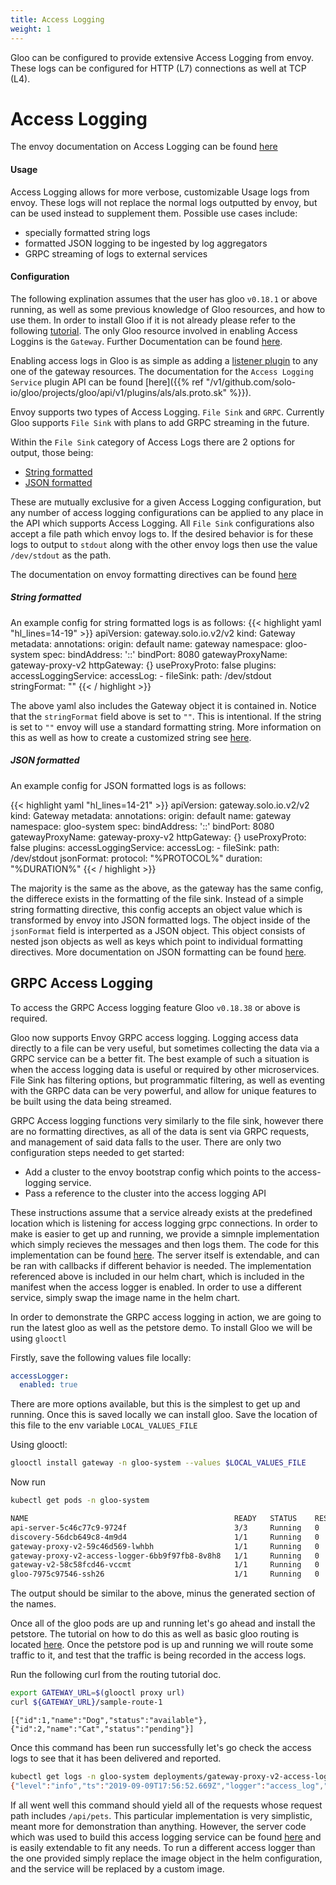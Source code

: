 ```yaml
---
title: Access Logging
weight: 1
---
```


Gloo can be configured to provide extensive Access Logging from envoy. These logs can be configured for 
HTTP (L7) connections as well at TCP (L4).


# Access Logging

The envoy documentation on Access Logging can be found [here](https://www.envoyproxy.io/docs/envoy/v1.10.0/configuration/access_log#config-access-log-default-format)

#### Usage

Access Logging allows for more verbose, customizable Usage logs from envoy. These logs will not replace the normal logs outputted by envoy, but can be used instead to supplement them. 
Possible use cases include:

*  specially formatted string logs
*  formatted JSON logging to be ingested by log aggregators
*  GRPC streaming of logs to external services

#### Configuration

The following explination assumes that the user has gloo `v0.18.1` or above running, as well as some previous knowledge of Gloo resources, and how to use them. In order to install Gloo if it is not already please refer to the following [tutorial](../../../installation/gateway/kubernetes). The only Gloo resource involved in enabling Access Loggins is the `Gateway`. Further Documentation can be found [here]().

Enabling access logs in Gloo is as simple as adding a [listener plugin](../../gateway_configuration/) to any one of the gateway resources. The documentation for the `Access Logging Service` plugin API can be found [here]({{% ref "/v1/github.com/solo-io/gloo/projects/gloo/api/v1/plugins/als/als.proto.sk" %}}).

Envoy supports two types of Access Logging. `File Sink` and `GRPC`. Currently Gloo supports `File Sink` with plans to add GRPC streaming in the future.

Within the `File Sink` category of Access Logs there are 2 options for output, those being:

* [String formatted](#string-formatted)
* [JSON formatted](#json-formatted)

These are mutually exclusive for a given Access Logging configuration, but any number of access logging configurations can be applied to any place in the API which supports Access Logging. All `File Sink` configurations also accept a file path which envoy logs to. If the desired behavior is for these logs to output to `stdout` along with the other envoy logs then use the value `/dev/stdout` as the path.

The documentation on envoy formatting directives can be found [here](https://www.envoyproxy.io/docs/envoy/v1.10.0/configuration/access_log#format-dictionaries)

##### String formatted

An example config for string formatted logs is as follows:
{{< highlight yaml "hl_lines=14-19" >}}
apiVersion: gateway.solo.io.v2/v2
kind: Gateway
metadata:
  annotations:
    origin: default
  name: gateway
  namespace: gloo-system
spec:
  bindAddress: '::'
  bindPort: 8080
  gatewayProxyName: gateway-proxy-v2
  httpGateway: {}
  useProxyProto: false
  plugins:
    accessLoggingService:
      accessLog:
      - fileSink:
          path: /dev/stdout
          stringFormat: ""
{{< / highlight >}}


The above yaml also includes the Gateway object it is contained in. Notice that the `stringFormat` field above is set to `""`. This is intentional. If the string is set to `""` envoy will use a standard formatting string. More information on this as well as how to create a customized string see [here](https://www.envoyproxy.io/docs/envoy/v1.10.0/configuration/access_log#default-format-string).

##### JSON formatted

An example config for JSON formatted logs is as follows:

{{< highlight yaml "hl_lines=14-21" >}}
apiVersion: gateway.solo.io.v2/v2
kind: Gateway
metadata:
  annotations:
    origin: default
  name: gateway
  namespace: gloo-system
spec:
  bindAddress: '::'
  bindPort: 8080
  gatewayProxyName: gateway-proxy-v2
  httpGateway: {}
  useProxyProto: false
  plugins:
    accessLoggingService:
      accessLog:
      - fileSink:
          path: /dev/stdout
          jsonFormat:
            protocol: "%PROTOCOL%"
            duration: "%DURATION%"
{{< / highlight >}}

The majority is the same as the above, as the gateway has the same config, the differece exists in the formatting of the file sink. Instead of a simple string formatting directive, this config accepts an object value which is transformed by envoy into JSON formatted logs. The object inside of the `jsonFormat` field is interperted as a JSON object. This object consists of nested json objects as well as keys which point to individual formatting directives. More documentation on JSON formatting can be found [here](https://www.envoyproxy.io/docs/envoy/v1.10.0/configuration/access_log#format-dictionaries).


## GRPC Access Logging

To access the GRPC Access logging feature Gloo `v0.18.38` or above is required.

Gloo now supports Envoy GRPC access logging. Logging access data directly to a file can be very useful, but sometimes collecting the data via a GRPC service can be a better fit. 
The best example of such a situation is when the access logging data is useful or required by other microservices. File Sink has filtering options, but programmatic filtering, as well as 
eventing with the GRPC data can be very powerful, and allow for unique features to be built using the data being streamed.

GRPC Access logging functions very similarly to the file sink, however there are no formatting directives, as all of the data is sent via GRPC requests, and management of said data falls to the user.
There are only two configuration steps needed to get started:

 * Add a cluster to the envoy bootstrap config which points to the access-logging service.
 * Pass a reference to the cluster into the access logging API

These instructions assume that a service already exists at the predefined location which is listening for access logging grpc connections. In order to make is easier to get up and running, we provide
a simnple implementation which simply recieves the messages and then logs them. The code for this implementation can be found [here](https://github.com/solo-io/gloo/tree/master/projects/accesslogger/pkg/loggingservice).
The server itself is extendable, and can be ran with callbacks if different behavior is needed. The implementation referenced above is included in our helm chart, which is included in the manifest when
the access logger is enabled. In order to use a different service, simply swap the image name in the helm chart.

In order to demonstrate the GRPC access logging in action, we are going to run the latest gloo as well as the petstore demo.
To install Gloo we will be using `glooctl`

Firstly, save the following values file locally:
```yaml
accessLogger:
  enabled: true
```
There are more options available, but this is the simplest to get up and running. Once this is saved locally we can install gloo.
Save the location of this file to the env variable `LOCAL_VALUES_FILE`

Using glooctl:
```bash
glooctl install gateway -n gloo-system --values $LOCAL_VALUES_FILE
```

Now run
```bash
kubectl get pods -n gloo-system

NAME                                              READY   STATUS    RESTARTS   AGE
api-server-5c46c77c9-9724f                        3/3     Running   0          2m49s
discovery-56dcb649c8-4m9d4                        1/1     Running   0          2m49s
gateway-proxy-v2-59c46d569-lwhbh                  1/1     Running   0          2m49s
gateway-proxy-v2-access-logger-6bb9f97fb8-8v8h8   1/1     Running   0          2m49s
gateway-v2-58c58fcd46-vccmt                       1/1     Running   0          2m49s
gloo-7975c97546-ssh26                             1/1     Running   0          2m49s
```
The output should be similar to the above, minus the generated section of the names.

Once all of the gloo pods are up and running let's go ahead and install the petstore. The tutorial on how to do this as well as basic gloo routing is located [here](../../hello_world/).
Once the petstore pod is up and running we will route some traffic to it, and test that the traffic is being recorded in the access logs.

Run the following curl from the routing tutorial doc.
```bash
export GATEWAY_URL=$(glooctl proxy url)
curl ${GATEWAY_URL}/sample-route-1
```
```
[{"id":1,"name":"Dog","status":"available"},{"id":2,"name":"Cat","status":"pending"}]
```

Once this command has been run successfully let's go check the access logs to see that it has been delivered and reported.

```bash
kubectl get logs -n gloo-system deployments/gateway-proxy-v2-access-logger | grep /api/pets
{"level":"info","ts":"2019-09-09T17:56:52.669Z","logger":"access_log","caller":"runner/run.go:50","msg":"received http request","logger_name":"test","node_id":"gateway-proxy-v2-59c46d569-kmjhb.gloo-system","node_cluster":"gateway","node_locality":"<nil>","node_metadata":"&Struct{Fields:map[string]*Value{role: &Value{Kind:&Value_StringValue{StringValue:gloo-system~gateway-proxy-v2,},XXX_unrecognized:[],},},XXX_unrecognized:[],}","protocol_version":"HTTP11","request_path":"/api/pets","request_method":"GET","response_status":"&UInt32Value{Value:200,XXX_unrecognized:[],}"}
```

If all went well this command should yield all of the requests whose request path includes `/api/pets`. This particular implementation is very simplistic, meant more for demonstration than anything.
However, the server code which was used to build this access logging service can be found [here](https://github.com/solo-io/gloo/tree/master/projects/accesslogger/pkg/loggingservice) 
and is easily extendable to fit any needs. To run a different access logger than the one provided simply replace the image object in the helm configuration, and the service will be replaced by a custom image.
